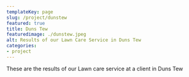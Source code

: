 ```yaml
---
templateKey: page
slug: /project/dunstew
featured: true
title: Duns Tew
featuredimage: ./dunstew.jpeg
alt: Results of our Lawn Care Service in Duns Tew
categories:
- project
---
```

These are the results of our Lawn care service at a client in Duns Tew


